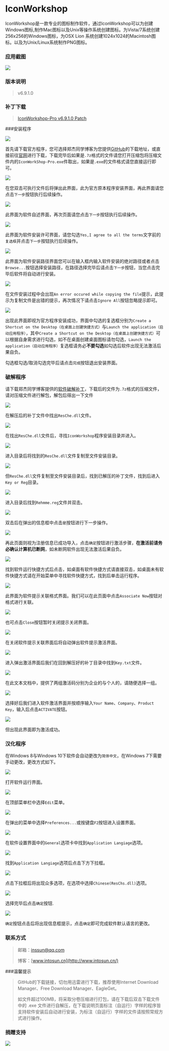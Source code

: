 # IconWorkshop
IconWorkshop是一款专业的图标制作软件，通过IconWorkshop可以为创建Windows图标,制作Mac图标以及Unix等操作系统创建图标。为Vista/7系统创建256x256的Windows图标，为OSX Lion 系统创建1024x1024的Macintosh图标。以及为Unix/Linux系统制作PNG图标。

### 应用截图

![](https://github.com/CrackTheChivalrous/IconWorkshop/raw/master/img/img%2031.png)

### 版本说明

> v6.9.1.0

### 补丁下载

> [IconWorkshop-Pro v6.9.1.0 Patch](https://github.com/CrackTheChivalrous/IconWorkshop/raw/master/Patch/v6.9.1.0/IconWorkshop-Pro%20v6.9.1.0%20Patch.7z)

###安装程序

![](https://github.com/CrackTheChivalrous/IconWorkshop/raw/master/img/img%2001.png)

首先请下载官方程序，您可选择郑杰同学博客为您提供[GitHub](https://github.com/CrackTheChivalrous/IconWorkshop/raw/master/Program/v6.9.1.0/IconWorkshop-Pro%20v6.9.1.0.7z)的下载地址，或直接前往[官网](https://secure.axialis.com/downloads/IconWorkshop-Pro.exe)进行下载，下载完毕后如果是`.7z`格式的文件请您打开压缩包将压缩文件内的`IconWorkShop-Pro.exe`件取出，如果是`.exe`的文件格式请您直接运行即可。

![](https://github.com/CrackTheChivalrous/IconWorkshop/raw/master/img/img%2002.png)

在您双击可执行文件后将弹出此界面，此为官方原本程序安装界面，再此界面请您点击`下一步`按钮执行后续操作。

![](https://github.com/CrackTheChivalrous/IconWorkshop/raw/master/img/img%2003.png)

此界面为软件自述界面，再次页面请您点击`下一步`按钮执行后续操作。

![](https://github.com/CrackTheChivalrous/IconWorkshop/raw/master/img/img%2004.png)

此界面为软件安装许可界面，请您勾选`Yes,I agree to all the terms`文字前的`复选框`并点击`下一步`按钮执行后续操作。

![](https://github.com/CrackTheChivalrous/IconWorkshop/raw/master/img/img%2005.png)

此界面为软件安装路径界面您可以在输入框内输入软件安装的绝对路径或者点击`Browse...`按钮选择安装路径，在路径选择完毕后请点击``下一步``按钮，当您点击完毕后软件将自动进行安装。

![](https://github.com/CrackTheChivalrous/IconWorkshop/raw/master/img/img%2006.png)

在文件安装过程中会出现`An error occured while copying the file`提示，此提示为复制文件是出错的提示，再次情况下请点击`Ignore All`按钮忽略提示即可。

![](https://github.com/CrackTheChivalrous/IconWorkshop/raw/master/img/img%2007.png)

出现此界面即视为官方程序安装成功，界面中勾选的复选框分别为`Create a Shortcut on the Desktop（在桌面上创建快捷方式）`与`Launch the application（启动应用程序）`，其中`Create a Shortcut on the Desktop（在桌面上创建快捷方式）`可以根据自身需求进行勾选，如不在桌面创建桌面图标请勿勾选，`Launch the application（启动应用程序）`复选框请务必**不要勾选**如勾选后软件出现无法激活后果自负。

勾选框勾选/取消勾选完毕后请点击`完成`按钮退出安装界面。

### 破解程序

请下载郑杰同学博客提供的[软件破解补丁](https://github.com/CrackTheChivalrous/IconWorkshop/raw/master/Patch/v6.9.1.0/IconWorkshop-Pro%20v6.9.1.0%20Patch.7z)，下载后的文件为`.7z`格式的压缩文件，请对压缩文件进行解包，解包后得出一下文件

![](https://github.com/CrackTheChivalrous/IconWorkshop/raw/master/img/img%2008.png)

在解压后的补丁文件中找出`ResChe.dll`文件。

![](https://github.com/CrackTheChivalrous/IconWorkshop/raw/master/img/img%2009.png)

在找出`ResChe.dll`文件后，寻找`IconWorkshop`程序安装目录并进入。

![](https://github.com/CrackTheChivalrous/IconWorkshop/raw/master/img/img%2010.png)

进入目录后将找到的`ResChe.dll`文件复制至文件安装目录。

![](https://github.com/CrackTheChivalrous/IconWorkshop/raw/master/img/img%2011.png)

但`ResChe.dll`文件复制至文件安装目录后，找到已解压的补丁文件，找到后进入`Key or Reg`目录。

![](https://github.com/CrackTheChivalrous/IconWorkshop/raw/master/img/img%2012.png)

进入目录后找到`Rehmme.reg`文件并双击。

![](https://github.com/CrackTheChivalrous/IconWorkshop/raw/master/img/img%2013.png)

双击后在弹出的信息框中点击`是`按钮进行下一步操作。

![](https://github.com/CrackTheChivalrous/IconWorkshop/raw/master/img/img%2014.png)

再此页面则视为注册信息已成功导入，点击`确定`按钮进行激活步骤，**在激活前请务必确认计算机已断网**，如未断网软件出现无法激活后果自负。

![](https://github.com/CrackTheChivalrous/IconWorkshop/raw/master/img/img%2015.png)

找到软件运行快捷方式后点击，如桌面有软件快捷方式请直接双击，如桌面未有软件快捷方式请在开始菜单中寻找软件快捷方式，找到后单击运行程序。

![](https://github.com/CrackTheChivalrous/IconWorkshop/raw/master/img/img%2016.png)

此界面为软件提示关联格式界面。我们可以在此页面中点击`Associate Now`按钮对格式进行关联。

![](https://github.com/CrackTheChivalrous/IconWorkshop/raw/master/img/img%2017.png)

也可点击`Close`按钮暂时关闭提示关闭界面。

![](https://github.com/CrackTheChivalrous/IconWorkshop/raw/master/img/img%2018.png)

在关闭软件提示关联界面后将自动弹出软件提示激活界面。

![](https://github.com/CrackTheChivalrous/IconWorkshop/raw/master/img/img%2019.png)

进入弹出激活界面后我们在回到解压好的补丁目录中找到`Key.txt`文件。

![](https://github.com/CrackTheChivalrous/IconWorkshop/raw/master/img/img%2020.png)

在此文本文档中，提供了两组激活码分别为企业的与个人的，请随便选择一组。

![](https://github.com/CrackTheChivalrous/IconWorkshop/raw/master/img/img%2021.png)

选择好后我们进入软件激活界面并按顺序输入`Your Name`、`Company`、`Product Key`，输入后点击`ACTIVATE`按钮。

![](https://github.com/CrackTheChivalrous/IconWorkshop/raw/master/img/img%2022.png)

但出现此界面即为激活成功。

### 汉化程序

在Windows 8与Windows 10下软件会自动更改为`简体中文`，在Windows 7下需要手动更改，更改方式如下。

![](https://github.com/CrackTheChivalrous/IconWorkshop/raw/master/img/img%2023.png)

打开软件运行界面。

![](https://github.com/CrackTheChivalrous/IconWorkshop/raw/master/img/img%2024.png)

在顶部菜单栏中选择`Edit`菜单。

![](https://github.com/CrackTheChivalrous/IconWorkshop/raw/master/img/img%2025.png)

在弹出的菜单中选择`Preferences...`或按键盘`F2`按钮进入设置界面。

![](https://github.com/CrackTheChivalrous/IconWorkshop/raw/master/img/img%2026.png)

在软件设置界面中的`General`选项卡中找到`Application Langiage`选项。

![](https://github.com/CrackTheChivalrous/IconWorkshop/raw/master/img/img%2027.png)

找到`Application Langiage`选项后点击下方下拉框。

![](https://github.com/CrackTheChivalrous/IconWorkshop/raw/master/img/img%2028.png)

点击下拉框后将出现众多选项，在选项中选择`Chinese(ResChs.dll)`选项。

![](https://github.com/CrackTheChivalrous/IconWorkshop/raw/master/img/img%2029.png)

选择完毕后点击`确定`按钮.

![](https://github.com/CrackTheChivalrous/IconWorkshop/raw/master/img/img%2030.png)

`确定`按钮点击后将出现信息框提示，点击`确定`即可完成软件默认语言的更改。

### 联系方式

> 邮箱：[inssun@qq.com](mailto:inssun@qq.com)
>
> 博客：[www.intosun.cn](http://www.intosun.cn/)

###温馨提示

> GitHub的下载链接，切勿用迅雷进行下载，推荐使用Internet Download Manager、Free Download Manager、EagleGet。
>
> 如文件超过100MB，将采取分卷压缩进行打包，请在下载后双击下载文件中的 .exe 文件进行自解压，在下载说明页面标注（自运行）字样的程序皆支持软件安装后自动进行安装，为标注（自运行）字样的文件请按照常规方式进行操作。

### 捐赠支持

![](https://github.com/CrackTheChivalrous/IconWorkshop/raw/master/img/Donation%20Code.png)